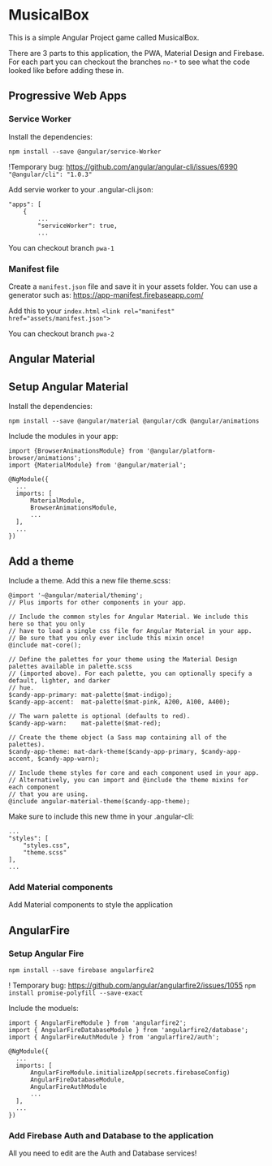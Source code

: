 # MusicalBox

This is a simple Angular Project game called MusicalBox. 

There are 3 parts to this application, the PWA, Material Design and Firebase. 
For each part you can checkout the branches `no-*` to see what the code looked like before adding these in.

## Progressive Web Apps

### Service Worker
Install the dependencies:
```
npm install --save @angular/service-Worker
```
!Temporary bug: https://github.com/angular/angular-cli/issues/6990
`"@angular/cli": "1.0.3"`

Add servie worker to your .angular-cli.json:
```
"apps": [
    {
        ...
        "serviceWorker": true,
        ...
```

You can checkout branch `pwa-1`

### Manifest file
Create a `manifest.json` file and save it in your assets folder.
You can use a generator such as: https://app-manifest.firebaseapp.com/

Add this to your `index.html`
`<link rel="manifest" href="assets/manifest.json">`

You can checkout branch `pwa-2`


## Angular Material

## Setup Angular Material

Install the dependencies:
```
npm install --save @angular/material @angular/cdk @angular/animations
```

Include the modules in your app:
```
import {BrowserAnimationsModule} from '@angular/platform-browser/animations';
import {MaterialModule} from '@angular/material';

@NgModule({
  ...
  imports: [
      MaterialModule,
      BrowserAnimationsModule,
      ...
  ],
  ...
})
```

## Add a theme

Include a theme. Add this a new file theme.scss:
```
@import '~@angular/material/theming';
// Plus imports for other components in your app.

// Include the common styles for Angular Material. We include this here so that you only
// have to load a single css file for Angular Material in your app.
// Be sure that you only ever include this mixin once!
@include mat-core();

// Define the palettes for your theme using the Material Design palettes available in palette.scss
// (imported above). For each palette, you can optionally specify a default, lighter, and darker
// hue.
$candy-app-primary: mat-palette($mat-indigo);
$candy-app-accent:  mat-palette($mat-pink, A200, A100, A400);

// The warn palette is optional (defaults to red).
$candy-app-warn:    mat-palette($mat-red);

// Create the theme object (a Sass map containing all of the palettes).
$candy-app-theme: mat-dark-theme($candy-app-primary, $candy-app-accent, $candy-app-warn);

// Include theme styles for core and each component used in your app.
// Alternatively, you can import and @include the theme mixins for each component
// that you are using.
@include angular-material-theme($candy-app-theme);
```
Make sure to include this new thme in your .angular-cli:
```
...
"styles": [
    "styles.css",
    "theme.scss"
],
...
```

### Add Material components
Add Material components to style the application

## AngularFire

### Setup Angular Fire
```
npm install --save firebase angularfire2
```
! Temporary bug: https://github.com/angular/angularfire2/issues/1055
`npm install promise-polyfill --save-exact`

Include the moduels:
```
import { AngularFireModule } from 'angularfire2';
import { AngularFireDatabaseModule } from 'angularfire2/database';
import { AngularFireAuthModule } from 'angularfire2/auth';

@NgModule({
  ...
  imports: [
      AngularFireModule.initializeApp(secrets.firebaseConfig)
      AngularFireDatabaseModule,
      AngularFireAuthModule
      ...
  ],
  ...
})
```

### Add Firebase Auth and Database to the application
All you need to edit are the Auth and Database services!